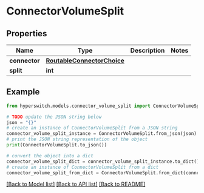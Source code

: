 # ConnectorVolumeSplit


## Properties

Name | Type | Description | Notes
------------ | ------------- | ------------- | -------------
**connector** | [**RoutableConnectorChoice**](RoutableConnectorChoice.md) |  | 
**split** | **int** |  | 

## Example

```python
from hyperswitch.models.connector_volume_split import ConnectorVolumeSplit

# TODO update the JSON string below
json = "{}"
# create an instance of ConnectorVolumeSplit from a JSON string
connector_volume_split_instance = ConnectorVolumeSplit.from_json(json)
# print the JSON string representation of the object
print(ConnectorVolumeSplit.to_json())

# convert the object into a dict
connector_volume_split_dict = connector_volume_split_instance.to_dict()
# create an instance of ConnectorVolumeSplit from a dict
connector_volume_split_from_dict = ConnectorVolumeSplit.from_dict(connector_volume_split_dict)
```
[[Back to Model list]](../README.md#documentation-for-models) [[Back to API list]](../README.md#documentation-for-api-endpoints) [[Back to README]](../README.md)


